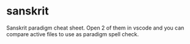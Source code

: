# sanskrit

Sanskrit paradigm cheat sheet. Open 2 of them in vscode and you can compare active files to use as paradigm spell check.
